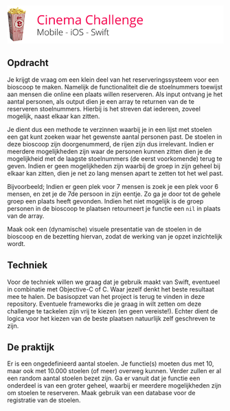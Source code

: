 ![Cinema Challenge](Assets/logo.png?1)

## Opdracht

Je krijgt de vraag om een klein deel van het reserveringssysteem voor een bioscoop te maken. Namelijk de functionaliteit die de stoelnummers toewijst aan mensen die online een plaats willen reserveren. Als input ontvang je het aantal personen, als output dien je een array te returnen van de te reserveren stoelnummers. Hierbij is het streven dat iedereen, zoveel mogelijk, naast elkaar kan zitten.

Je dient dus een methode te verzinnen waarbij je in een lijst met stoelen een gat kunt zoeken waar het gewenste aantal personen past. De stoelen in deze bioscoop zijn doorgenummerd, de rijen zijn dus irrelevant. Indien er meerdere mogelijkheden zijn waar de personen kunnen zitten dien je de mogelijkheid met de laagste stoelnummers (de eerst voorkomende) terug te geven. Indien er geen mogelijkheden zijn waarbij de groep in zijn geheel bij elkaar kan zitten, dien je net zo lang mensen apart te zetten tot het wel past.

Bijvoorbeeld; Indien er geen plek voor 7 mensen is zoek je een plek voor 6 mensen, en zet je de 7de persoon in zijn eentje. Zo ga je door tot de gehele groep een plaats heeft gevonden. Indien het niet mogelijk is de groep personen in de bioscoop te plaatsen retourneert je functie een `nil` in plaats van de array.

Maak ook een (dynamische) visuele presentatie van de stoelen in de bioscoop en de bezetting hiervan, zodat de werking van je opzet inzichtelijk wordt.

## Techniek

Voor de techniek willen we graag dat je gebruik maakt van Swift, eventueel in combinatie met Objective-C of C. Waar jezelf denkt het beste resultaat mee te halen. De basisopzet van het project is terug te vinden in deze repository. Eventuele frameworks die je graag in wilt zetten om deze challenge te tackelen zijn vrij te kiezen (en geen vereiste!). Echter dient de logica voor het kiezen van de beste plaatsen natuurlijk zelf geschreven te zijn.

## De praktijk

Er is een ongedefinieerd aantal stoelen. Je functie(s) moeten dus met 10, maar ook met 10.000 stoelen (of meer) overweg kunnen. Verder zullen er al een random aantal stoelen bezet zijn. Ga er vanuit dat je functie een onderdeel is van een groter geheel, waarbij er meerdere mogelijkheden zijn om stoelen te reserveren. Maak gebruik van een database voor de registratie van de stoelen.